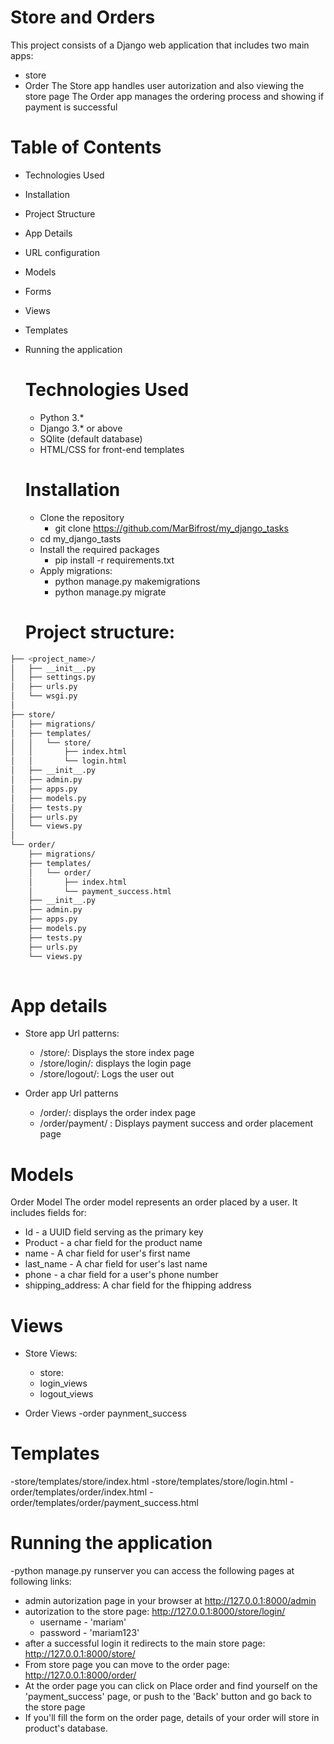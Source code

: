 # Store and Orders

This project consists of a Django web application that includes two main apps:
- store
- Order
The Store app handles user autorization and also viewing the store page
The Order app manages the ordering process and showing if payment is successful

# Table of Contents
- Technologies Used
- Installation
- Project Structure
- App Details
- URL configuration
- Models
- Forms
- Views
- Templates
- Running the application

  # Technologies Used
  - Python 3.*
  - Django 3.* or above
  - SQlite (default database)
  - HTML/CSS for front-end templates
 

  # Installation
  - Clone the repository
      - git clone https://github.com/MarBifrost/my_django_tasks
  - cd my_django_tasts
  - Install the required packages
      - pip install -r requirements.txt
  - Apply migrations:
      - python manage.py makemigrations
      - python manage.py migrate
   
  # Project structure:

```bash
├── <project_name>/
│   ├── __init__.py
│   ├── settings.py
│   ├── urls.py
│   └── wsgi.py
│
├── store/
│   ├── migrations/
│   ├── templates/
│   │   └── store/
│   │       ├── index.html
│   │       └── login.html
│   ├── __init__.py
│   ├── admin.py
│   ├── apps.py
│   ├── models.py
│   ├── tests.py
│   ├── urls.py
│   └── views.py
│
└── order/
    ├── migrations/
    ├── templates/
    │   └── order/
    │       ├── index.html
    │       └── payment_success.html
    ├── __init__.py
    ├── admin.py
    ├── apps.py
    ├── models.py
    ├── tests.py
    ├── urls.py
    └── views.py
  
```
# App details
- Store app
  Url patterns:
  - /store/: Displays the store index page
  - /store/login/: displays the login page
  - /store/logout/: Logs the user out
 
- Order app
  Url patterns
  - /order/: displays the order index page
  - /order/payment/ : Displays payment success and order placement page
 

# Models

Order Model
The order model represents an order placed by a user. It includes fields for:
- Id - a UUID field serving as the primary key
- Product - a char field for the product name
- name - A char field for user's first name
- last_name -  A char field for user's last name
- phone -  a char field for a user's phone number
- shipping_address: A char field for the fhipping address


# Views
- Store Views:
  - store:
  - login_views
  - logout_views

- Order Views
  -order
  paynment_success

# Templates
-store/templates/store/index.html
-store/templates/store/login.html
-order/templates/order/index.html
-order/templates/order/payment_success.html


# Running the application
-python manage.py runserver
you can access the following pages at following links:
- admin autorization page in your browser at http://127.0.0.1:8000/admin
- autorization to the store page: http://127.0.0.1:8000/store/login/
    - username - 'mariam'
    - password - 'mariam123'
- after a successful login it redirects to the main store page: http://127.0.0.1:8000/store/
- From store page you can move to the order page: http://127.0.0.1:8000/order/
- At the order page you can click on Place order and find yourself on the 'payment_success' page, or push to the 'Back' button and go back to the store page
- If you'll fill the form on the order page, details of your order will store in product's database. 

